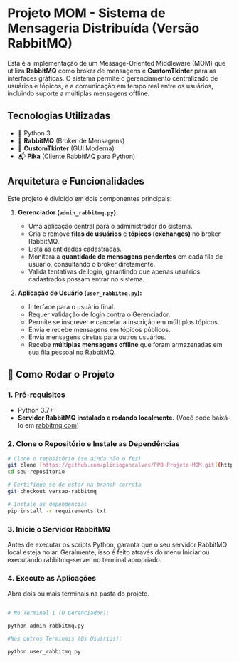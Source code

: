# Projeto MOM - Sistema de Mensageria Distribuída (Versão RabbitMQ)

Esta é a implementação de um Message-Oriented Middleware (MOM) que utiliza **RabbitMQ** como broker de mensagens e **CustomTkinter** para as interfaces gráficas. O sistema permite o gerenciamento centralizado de usuários e tópicos, e a comunicação em tempo real entre os usuários, incluindo suporte a múltiplas mensagens offline.

## Tecnologias Utilizadas
- 🐍 Python 3
- 🐇 **RabbitMQ** (Broker de Mensagens)
- 🎨 **CustomTkinter** (GUI Moderna)
- 📬 **Pika** (Cliente RabbitMQ para Python)

## Arquitetura e Funcionalidades

Este projeto é dividido em dois componentes principais:

1.  **Gerenciador (`admin_rabbitmq.py`):**
    * Uma aplicação central para o administrador do sistema.
    * Cria e remove **filas de usuários** e **tópicos (exchanges)** no broker RabbitMQ.
    * Lista as entidades cadastradas.
    * Monitora a **quantidade de mensagens pendentes** em cada fila de usuário, consultando o broker diretamente.
    * Valida tentativas de login, garantindo que apenas usuários cadastrados possam entrar no sistema.

2.  **Aplicação de Usuário (`user_rabbitmq.py`):**
    * Interface para o usuário final.
    * Requer validação de login contra o Gerenciador.
    * Permite se inscrever e cancelar a inscrição em múltiplos tópicos.
    * Envia e recebe mensagens em tópicos públicos.
    * Envia mensagens diretas para outros usuários.
    * Recebe **múltiplas mensagens offline** que foram armazenadas em sua fila pessoal no RabbitMQ.

## 🚀 Como Rodar o Projeto

### 1. Pré-requisitos
- Python 3.7+
- **Servidor RabbitMQ instalado e rodando localmente.** (Você pode baixá-lo em [rabbitmq.com](https://www.rabbitmq.com/download.html))

### 2. Clone o Repositório e Instale as Dependências

```bash
# Clone o repositório (se ainda não o fez)
git clone [https://github.com/pliniogoncalves/PPD-Projeto-MOM.git](https://github.com/pliniogoncalves/PPD-Projeto-MOM.git)
cd seu-repositorio

# Certifique-se de estar na branch correta
git checkout versao-rabbitmq

# Instale as dependências
pip install -r requirements.txt

```

### 3. Inicie o Servidor RabbitMQ

Antes de executar os scripts Python, garanta que o seu servidor RabbitMQ local esteja no ar. Geralmente, isso é feito através do menu Iniciar ou executando rabbitmq-server no terminal apropriado.

### 4. Execute as Aplicações
Abra dois ou mais terminais na pasta do projeto.

```bash

# No Terminal 1 (O Gerenciador):

python admin_rabbitmq.py

#Nos outros Terminais (Os Usuários):

python user_rabbitmq.py